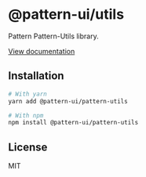 # @pattern-ui/utils

Pattern Pattern-Utils library.

[View documentation](https://pattern.icu/)

## Installation

```sh
# With yarn
yarn add @pattern-ui/pattern-utils

# With npm
npm install @pattern-ui/pattern-utils
```

## License

MIT
